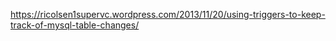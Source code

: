https://ricolsen1supervc.wordpress.com/2013/11/20/using-triggers-to-keep-track-of-mysql-table-changes/